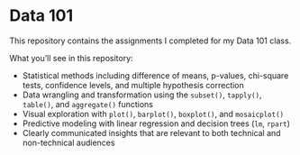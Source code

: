 # Data 101

This repository contains the assignments I completed for my Data 101 class.

What you’ll see in this repository:
- Statistical methods including difference of means, p-values, chi-square tests, confidence levels, and multiple hypothesis correction  
- Data wrangling and transformation using the `subset()`, `tapply()`, `table()`, and `aggregate()` functions
- Visual exploration with `plot()`, `barplot()`, `boxplot()`, and `mosaicplot()` 
- Predictive modeling with linear regression and decision trees (`lm`, `rpart`)
- Clearly communicated insights that are relevant to both technical and non-technical audiences 
